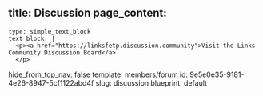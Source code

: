 title: Discussion
page_content:
  -
    type: simple_text_block
    text_block: |
      <p><a href="https://linksfetp.discussion.community">Visit the Links Community Discussion Board</a>
      </p>
hide_from_top_nav: false
template: members/forum
id: 9e5e0e35-9181-4e26-8947-5cf1122abd4f
slug: discussion
blueprint: default
